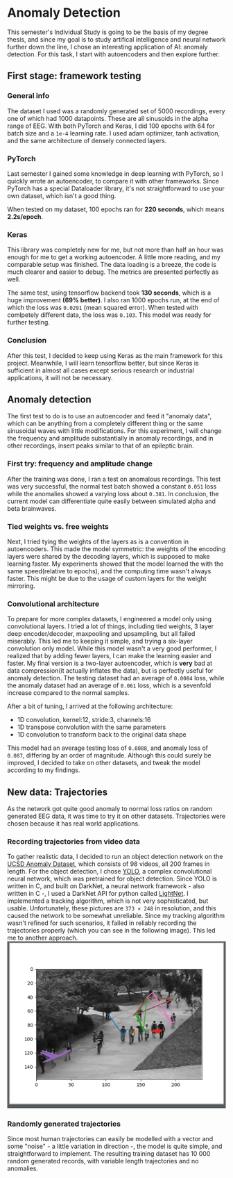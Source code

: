 # Anomaly Detection

This semester's Individual Study is going to be the basis of my degree thesis, and since my goal is to study artifical intelligence and neural network further down the line, I chose an interesting application of AI: anomaly detection. For this task, I start with autoencoders and then explore further. 

## First stage: framework testing

### General info 

The dataset I used was a randomly generated set of 5000 recordings, every one of which had 1000 datapoints. These are all sinusoids in the alpha range of EEG. 
With both PyTorch and Keras, I did 100 epochs with 64 for batch size and a `1e-4` learning rate. I used adam optimizer, tanh activation, and the same architecture of densely connected layers. 

### PyTorch

Last semester I gained some knowledge in deep learning with PyTorch, so I quickly wrote an autoencoder, to compare it with other frameworks. Since PyTorch has a special Dataloader library, it's not straightforward to use your own dataset, which isn't a good thing. 

When tested on my dataset, 100 epochs ran for **220 seconds**, which means **2.2s/epoch**.

### Keras

This library was completely new for me, but not more than half an hour was enough for me to get a working autoencoder. A little more reading, and my comparable setup was finished. The data loading is a breeze, the code is much clearer and easier to debug. The metrics are presented perfectly as well.

The same test, using tensorflow backend took **130 seconds**, which is a huge improvement **(69% better)**. I also ran 1000 epochs run, at the end of which the loss was `0.0291` (mean squared error). When tested with comlpetely different data, the loss was `0.103`. This model was ready for further testing. 

### Conclusion

After this test, I decided to keep using Keras as the main framework for this project. Meanwhile, I will learn tensorflow better, but since Keras is sufficient in almost all cases except serious research or industrial applications, it will not be necessary. 

## Anomaly detection 

The first test to do is to use an autoencoder and feed it "anomaly data", which can be anything from a completely different thing or the same sinusoidal waves with little modifications. For this experiment, I will change the frequency and amplitude substantially in anomaly recordings, and in other recordings, insert peaks similar to that of an epileptic brain. 

### First try: frequency and amplitude change

After the training was done, I ran a test on anomalous recordings. This test was very successful, the normal test batch showed a constant `0.051` loss while the anomalies showed a varying loss about `0.381`. 
In conclusion, the current model can differentiate quite easily between simulated alpha and beta brainwaves.

### Tied weights vs. free weights

Next, I tried tying the weights of the layers as is a convention in autoencoders. This made the model symmetric: the weights of the encoding layers were shared by the decoding layers, which is supposed to make learning faster. My experiments showed that the model learned the with the same speed(relative to epochs), and the computing time wasn't always faster. This might be due to the usage of custom layers for the weight mirroring.

### Convolutional architecture

To prepare for more complex datasets, I engineered a model only using convolutional layers. I tried a lot of things, including tied weights, 3 layer deep encoder/decoder, maxpooling and upsampling, but all failed miserably. This led me to keeping it simple, and trying a six-layer convolution only model. While this model wasn't a very good performer, I realized that by adding fewer layers, I can make the learning easier and faster. My final version is a two-layer autoencoder, which is **very** bad at data compression(it actually inflates the data), but is perfectly useful for anomaly detection. The testing dataset had an average of `0.0084` loss, while the anomaly dataset had an average of `0.061` loss, which is a sevenfold increase compared to the normal samples. 

After a bit of tuning, I arrived at the following architecture:
- 1D convolution, kernel:12, stride:3, channels:16
- 1D transpose convolution with the same parameters
- 1D convolution to transform back to the original data shape

This model had an average testing loss of `0.0088`, and anomaly loss of `0.087`, differing by an order of magnitude. Although this could surely be improved, I decided to take on other datasets, and tweak the model according to my findings.

## New data: Trajectories

As the network got quite good anomaly to normal loss ratios on random generated EEG data, it was time to try it on other datasets. Trajectories were chosen because it has real world applications. 

### Recording trajectories from video data

To gather realistic data, I decided to run an object detection network on the [UCSD Anomaly Dataset](http://www.svcl.ucsd.edu/projects/anomaly/dataset.htm), which consists of 98 videos, all 200 frames in length. For the object detection, I chose [YOLO](https://pjreddie.com/darknet/yolo/), a complex convolutional neural network, which was pretrained for object detection. Since YOLO is written in C, and built on DarkNet, a neural network framework - also written in C -, I used a DarkNet API for python called [LightNet](https://github.com/explosion/lightnet). I implemented a tracking algorithm, which is not very sophisticated, but usable. Unfortunately, these pictures are `373 × 248` in resolution, and this caused the network to be somewhat unreliable. Since my tracking algorithm wasn't refined for such scenarios, it failed in reliably recording the trajectories properly (which you can see in the following image). This led me to another approach. ![fail](https://github.com/herbat/Anomaly-Detection/blob/master/failure.png) 

### Randomly generated trajectories

Since most human trajectories can easily be modelled with a vector and some "noise" - a little variation in direction -, the model is quite simple, and straightforward to implement. The resulting training dataset has 10 000 random generated records, with variable length trajectories and no anomalies. 






